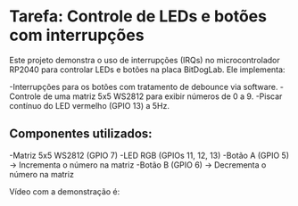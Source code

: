 # Tarefa: Controle de LEDs e botões com interrupções

Este projeto demonstra o uso de interrupções (IRQs) no microcontrolador RP2040 para controlar LEDs e botões na placa BitDogLab. Ele implementa:

-Interrupções para os botões com tratamento de debounce via software.
-Controle de uma matriz 5x5 WS2812 para exibir números de 0 a 9.
-Piscar contínuo do LED vermelho (GPIO 13) a 5Hz.

## Componentes utilizados:

-Matriz 5x5 WS2812 (GPIO 7)
-LED RGB (GPIOs 11, 12, 13)
-Botão A (GPIO 5) → Incrementa o número na matriz
-Botão B (GPIO 6) → Decrementa o número na matriz

Vídeo com a demonstração é:
